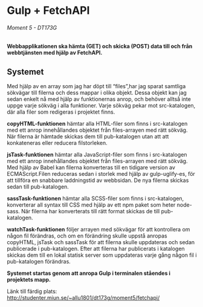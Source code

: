 # Gulp + FetchAPI
###### Moment 5 - DT173G 
#### Webbapplikationen ska hämta (GET) och skicka (POST) data till och från webbtjänsten med hjälp av FetchAPI. 

## Systemet
Med hjälp av en array som jag har döpt till “files”,har jag sparat samtliga sökvägar till filerna och dess mappar i olika objekt. Dessa objekt kan jag sedan enkelt nå med hjälp av funktionernas anrop, och behöver alltså inte uppge varje sökväg i alla funktioner. 
Varje sökväg pekar mot src-katalogen, där alla filer som redigeras i projektet finns. 

**copyHTML-funktionen** hämtar alla HTML-filer som finns i src-katalogen med ett anrop innehållandes objektet från files-arrayen med rätt sökväg. När filerna är hämtade skickas dem till pub-katalogen utan att att konkateneras eller reducera filstorleken.

**jsTask-funktionen** hämtar alla JavaScript-filer som finns i src-katalogen med ett anrop innehållandes objektet från files-arrayen med rätt sökväg. Med hjälp av Babel kan filerna konverteras till en tidigare version av ECMAScript.Filen reduceras sedan i storlek med hjälp av gulp-uglify-es, för att tillföra en snabbare laddningstid av webbsidan. De nya filerna skickas sedan till pub-katalogen.

**sassTask-funktionen** hämtar alla SCSS-filer som finns i src-katalogen, konverterar all syntax till CSS med hjälp av ett npm paket som heter node-sass. När filerna har konverterats till rätt format skickas de till pub-katalogen.

**watchTask-funktionen** följer arrayen med sökvägar för att kontrollera om någon fil förändras, och om en förändring skulle uppstå anropas copyHTML, jsTask och sassTask för att filerna skulle uppdateras och sedan publicerade i pub-katalogen. Efter att filerna har publicerats i katalogen skickas dem till en lokal statisk server som uppdateras varje gång  någon fil i pub-katalogen förändras.

**Systemet startas genom att anropa Gulp i terminalen ståendes i projektets mapp.** 

Länk till färdig plats: http://studenter.miun.se/~allu1801/dt173g/moment5/fetchapi/
